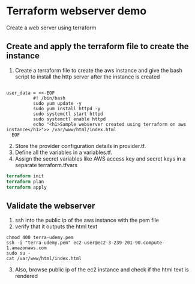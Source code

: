 # Terraform webserver demo
Create a web server using terraform

## Create and apply the terraform file to create the instance 
1. Create a terraform file to create the aws instance and give the bash script to install the http server after the instance is created
``` # tbd: create bootstrap script

user_data = <<-EOF
          #! /bin/bash
          sudo yum update -y
          sudo yum install httpd -y
          sudo systemctl start httpd
          sudo systemctl enable httpd
          echo "<h1>Sample webserver created using terraform on aws instance</h1>">> /var/www/html/index.html
  EOF
  ```
2. Store the provider configuration details in provider.tf.
3. Define all the variables in a variables.tf.
4. Assign the secret variables like AWS access key and secret keys in a separate terraform.tfvars
```terraform
terraform init
terraform plan
terraform apply
```
## Validate the webserver
1. ssh into the public ip of the aws instance with the pem file
2. verify that it outputs the html text
```
chmod 400 terra-udemy.pem
ssh -i "terra-udemy.pem" ec2-user@ec2-3-239-201-90.compute-1.amazonaws.com
sudo su -
cat /var/www/html/index.html
```
3. Also, browse public ip of the ec2 instance and check if the html text is rendered
